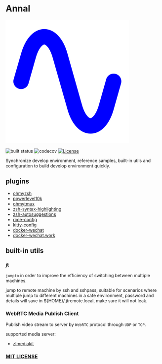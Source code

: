 # Annal

![icon](./icons/icon.svg)

![built status](https://github.com/ahaooahaz/Annal/actions/workflows/ci.yaml/badge.svg) ![codecov](https://codecov.io/gh/ahaooahaz/Annal/branch/master/graph/badge.svg) [![License](https://img.shields.io/github/license/ahaooahaz/Annal)](https://raw.githubusercontent.com/ahaooahaz/Annal/master/LICENSE)

Synchronize develop environment, reference samples, built-in utils and configuration to build develop environment quickly.

## plugins

- [ohmyzsh](https://github.com/ohmyzsh/ohmyzsh)
- [powerlevel10k](https://github.com/romkatv/powerlevel10k)
- [ohmytmux](https://github.com/gpakosz/.tmux)
- [zsh-syntax-highlighting](https://github.com/zsh-users/zsh-syntax-highlighting)
- [zsh-autosuggestions](https://github.com/zsh-users/zsh-autosuggestions)
- [rime-config](configs/rime)
- [kitty-config](configs/kitty)
- [docker-wechat](scripts/docker-wechat.sh)
- [docker-wechat.work](scripts/docker-chat.work.sh)

## built-in utils

### jt

`jumpto` in order to improve the efficiency of switching between multiple machines.

jump to remote machine by ssh and sshpass, suitable for scenarios where multiple jump to different machines in a safe environment, password and details will save in ${HOME}/.jtremote.local, make sure it will not leak.

### WebRTC Media Publish Client

Publish video stream to server by `WebRTC` protocol through `UDP` or `TCP`.

supported media server:
- [zlmediakit](https://github.com/ZLMediaKit/ZLMediaKit)

### [MIT LICENSE](LICENSE)

